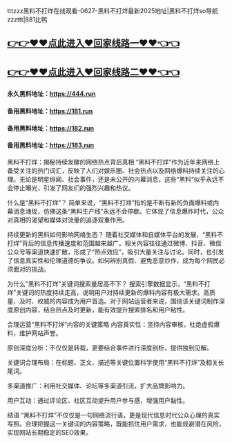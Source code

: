 tttzzz黑料不打烊在线观看-0627-黑料不打烊最新2025地址|黑料不打烊so导航zzzttt|881比鸭

## [👉👉♥♥点此进入♥回家线路一♥♥👈👈](https://unpkg.com/182run/index.html)
## [👉👉♥♥点此进入♥回家线路二♥♥👈👈](https://unpkg.com/182-1run/index.html)

#### 永久黑料地址：https://444.run
#### 备用黑料地址：https://181.run
#### 备用黑料地址：https://182.run
#### 备用黑料地址：https://183.run

黑料不打烊：揭秘持续发酵的网络热点背后真相
“黑料不打烊”作为近年来网络上备受关注的热门词汇，反映了人们对娱乐圈、社会热点以及网络爆料持续关注的心理。无论是明星绯闻、社会事件，还是未公开的内幕消息，这些“黑料”似乎永远不会停止曝光，引发了网友们的强烈兴趣和热议。

什么是“黑料不打烊”？
简单来说，“黑料不打烊”指的是不断有新的负面爆料或内幕消息涌现，仿佛这条“黑料生产线”永远不会停歇。它体现了信息爆炸时代，公众对真相的渴望和媒体对流量的追逐双重作用。

持续更新的黑料如何影响网络生态？
随着社交媒体和自媒体平台的发展，“黑料不打烊”背后的信息传播速度和范围越来越广。相关内容往往通过微博、抖音、微信公众号等渠道快速扩散，形成了“热点效应”，吸引大量关注与讨论。同时，也引发了信息真实性和伦理道德的争议。如何辨别真假、避免恶意炒作，成为每个网民必须面对的挑战。

为什么“黑料不打烊”关键词搜索量居高不下？
搜索引擎数据显示，“黑料不打烊”关键词的热度持续走高，说明用户对持续更新的爆料内容有极大需求。高质量、及时、权威的内容成为用户首选。对于网站运营者来说，围绕该关键词制作深度原创内容，结合热点及时更新，能有效提升搜索排名和用户粘性。

合理运营“黑料不打烊”内容的关键策略
内容真实性：坚持内容审核，杜绝虚假爆料，维护网站声誉。

原创深度分析：不仅仅是转载，更要结合事件进行深度剖析，提供独到见解。

关键词合理布局：在标题、正文、描述等关键位置科学使用“黑料不打烊”及相关长尾词。

多渠道推广：利用社交媒体、论坛等多渠道引流，扩大品牌影响力。

用户互动：通过评论区、社区互动提升用户参与感，增强用户黏性。

结语
“黑料不打烊”不仅仅是一句网络流行语，更是现代信息时代公众心理的真实写照。合理把握这一关键词的内容策略，既能抓住用户需求，也能规避潜在风险，实现网站长期稳定的SEO效果。
